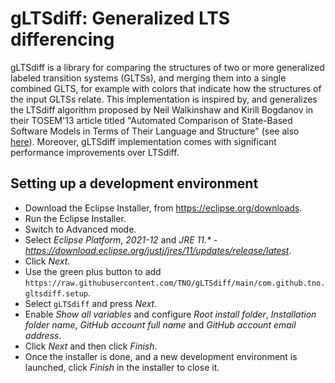 # gLTSdiff: Generalized LTS differencing

gLTSdiff is a library for comparing the structures of two or more generalized labeled transition systems (GLTSs), and merging them into a single combined GLTS, for example with colors that indicate how the structures of the input GLTSs relate.
This implementation is inspired by, and generalizes the LTSdiff algorithm proposed by Neil Walkinshaw and Kirill Bogdanov in their TOSEM'13 article titled "Automated Comparison of State-Based Software Models in Terms of Their Language and Structure" (see also [here](https://doi.org/10.1145/2430545.2430549)).
Moreover, gLTSdiff implementation comes with significant performance improvements over LTSdiff.

## Setting up a development environment

* Download the Eclipse Installer, from https://eclipse.org/downloads.
* Run the Eclipse Installer.
* Switch to Advanced mode.
* Select _Eclipse Platform_, _2021-12_ and _JRE 11.* - https://download.eclipse.org/justj/jres/11/updates/release/latest_.
* Click _Next_.
* Use the green plus button to add `https://raw.githubusercontent.com/TNO/gLTSdiff/main/com.github.tno.gltsdiff.setup`.
* Select `gLTSdiff` and press _Next_.
* Enable _Show all variables_ and configure _Root install folder_, _Installation folder name_, _GitHub account full name_ and _GitHub account email address_.
* Click _Next_ and then click _Finish_.
* Once the installer is done, and a new development environment is launched, click _Finish_ in the installer to close it.
